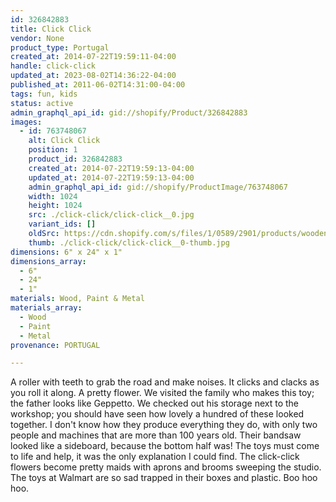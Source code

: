 ```yaml
---
id: 326842883
title: Click Click
vendor: None
product_type: Portugal
created_at: 2014-07-22T19:59:11-04:00
handle: click-click
updated_at: 2023-08-02T14:36:22-04:00
published_at: 2011-06-02T14:31:00-04:00
tags: fun, kids
status: active
admin_graphql_api_id: gid://shopify/Product/326842883
images:
  - id: 763748067
    alt: Click Click
    position: 1
    product_id: 326842883
    created_at: 2014-07-22T19:59:13-04:00
    updated_at: 2014-07-22T19:59:13-04:00
    admin_graphql_api_id: gid://shopify/ProductImage/763748067
    width: 1024
    height: 1024
    src: ./click-click/click-click__0.jpg
    variant_ids: []
    oldSrc: https://cdn.shopify.com/s/files/1/0589/2901/products/wooden-click-click.jpeg?v=1406073553
    thumb: ./click-click/click-click__0-thumb.jpg
dimensions: 6" x 24" x 1"
dimensions_array:
  - 6"
  - 24"
  - 1"
materials: Wood, Paint & Metal
materials_array:
  - Wood
  - Paint
  - Metal
provenance: PORTUGAL

---
```


A roller with teeth to grab the road and make noises. It clicks and clacks as you roll it along. A pretty flower. We visited the family who makes this toy; the father looks like Geppetto. We checked out his storage next to the workshop; you should have seen how lovely a hundred of these looked together. I don't know how they produce everything they do, with only two people and machines that are more than 100 years old. Their bandsaw looked like a sideboard, because the bottom half was! The toys must come to life and help, it was the only explanation I could find. The click-click flowers become pretty maids with aprons and brooms sweeping the studio. The toys at Walmart are so sad trapped in their boxes and plastic. Boo hoo hoo.